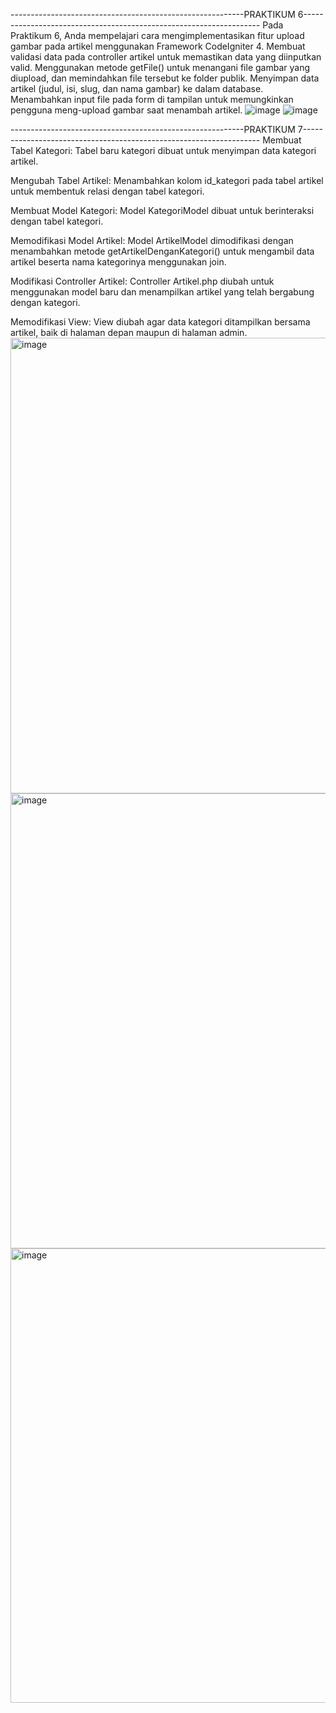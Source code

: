 ----------------------------------------------------------PRAKTIKUM 6-------------------------------------------------------------------
Pada Praktikum 6, Anda mempelajari cara mengimplementasikan fitur upload gambar pada artikel menggunakan Framework CodeIgniter 4.
Membuat validasi data pada controller artikel untuk memastikan data yang diinputkan valid.
Menggunakan metode getFile() untuk menangani file gambar yang diupload, dan memindahkan file tersebut ke folder publik.
Menyimpan data artikel (judul, isi, slug, dan nama gambar) ke dalam database.
Menambahkan input file pada form di tampilan untuk memungkinkan pengguna meng-upload gambar saat menambah artikel.
![image](https://github.com/user-attachments/assets/bc8a59a3-506c-41f0-a61a-df01f4085104)
![image](https://github.com/user-attachments/assets/cc19dd32-6de9-4ec0-bd52-caeb0140f37f)

----------------------------------------------------------PRAKTIKUM 7-------------------------------------------------------------------
Membuat Tabel Kategori: Tabel baru kategori dibuat untuk menyimpan data kategori artikel.

Mengubah Tabel Artikel: Menambahkan kolom id_kategori pada tabel artikel untuk membentuk relasi dengan tabel kategori.

Membuat Model Kategori: Model KategoriModel dibuat untuk berinteraksi dengan tabel kategori.

Memodifikasi Model Artikel: Model ArtikelModel dimodifikasi dengan menambahkan metode getArtikelDenganKategori() untuk mengambil data artikel beserta nama kategorinya menggunakan join.

Modifikasi Controller Artikel: Controller Artikel.php diubah untuk menggunakan model baru dan menampilkan artikel yang telah bergabung dengan kategori.

Memodifikasi View: View diubah agar data kategori ditampilkan bersama artikel, baik di halaman depan maupun di halaman admin.
<img width="1365" height="729" alt="image" src="https://github.com/user-attachments/assets/929b54ee-546b-4421-8b12-9e4b8ad028cb" />
<img width="1365" height="728" alt="image" src="https://github.com/user-attachments/assets/380377f0-e4ca-4269-8aa4-60059c0b3c64" />
<img width="1365" height="727" alt="image" src="https://github.com/user-attachments/assets/1d2453b9-6287-447b-ac08-25fa3d6f5734" />




